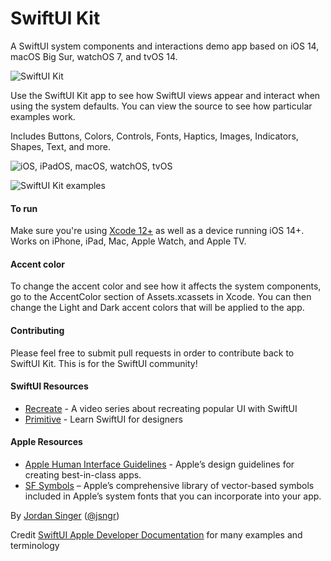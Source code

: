 # SwiftUI Kit
A SwiftUI system components and interactions demo app based on iOS 14, macOS Big Sur, watchOS 7, and tvOS 14.

![SwiftUI Kit](https://user-images.githubusercontent.com/110813/87210094-5accf380-c2e2-11ea-91c9-4f21aa313bc6.png)

Use the SwiftUI Kit app to see how SwiftUI views appear and interact when using the system defaults. You can view the source to see how particular examples work.

Includes Buttons, Colors, Controls, Fonts, Haptics, Images, Indicators, Shapes, Text, and more. 

![iOS, iPadOS, macOS, watchOS, tvOS](https://user-images.githubusercontent.com/110813/87250474-f8cfd380-c432-11ea-830b-b90cce39a067.png)

![SwiftUI Kit examples](https://user-images.githubusercontent.com/110813/87210295-00806280-c2e3-11ea-91e3-4ea6da79f73e.png)

#### To run
Make sure you're using [Xcode 12+](https://developer.apple.com/xcode/) as well as a device running iOS 14+. Works on iPhone, iPad, Mac, Apple Watch, and Apple TV.

#### Accent color
To change the accent color and see how it affects the system components, go to the AccentColor section of Assets.xcassets in Xcode. You can then change the Light and Dark accent colors that will be applied to the app.

#### Contributing
Please feel free to submit pull requests in order to contribute back to SwiftUI Kit. This is for the SwiftUI community!

#### SwiftUI Resources
- [Recreate](https://recreatecode.com) - A video series about recreating popular UI with SwiftUI
- [Primitive](https://primitive.school) - Learn SwiftUI for designers

#### Apple Resources
- [Apple Human Interface Guidelines](https://developer.apple.com/design/human-interface-guidelines/) - Apple’s design guidelines for creating best-in-class apps.
- [SF Symbols](https://developer.apple.com/sf-symbols/) – Apple’s comprehensive library of vector-based symbols included in Apple’s system fonts that you can incorporate into your app.

By [Jordan Singer](https://ibuildmyideas.com) ([@jsngr](https://twitter.com/jsngr))

Credit [SwiftUI Apple Developer Documentation](https://developer.apple.com/documentation/swiftui) for many examples and terminology
